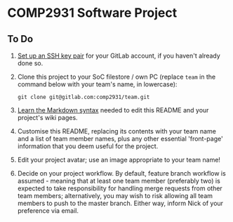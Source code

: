 # COMP2931 Software Project

## To Do

1.  [Set up an SSH key pair](https://gitlab.com/help/ssh/README.md) for
    your GitLab account, if you haven't already done so.

2.  Clone this project to your SoC filestore / own PC (replace `team` in
    the command below with your team's name, in lowercase):

        git clone git@gitlab.com:comp2931/team.git

3.  [Learn the Markdown syntax](https://gitlab.com/help/user/markdown.md)
    needed to edit this README and your project's wiki pages.

4.  Customise this README, replacing its contents with your team name
    and a list of team member names, plus any other essential 'front-page'
    information that you deem useful for the project.

5.  Edit your project avatar; use an image appropriate to your team name!

6.  Decide on your project workflow.  By default, feature branch workflow
    is assumed - meaning that at least one team member (preferably two) is
    expected to take responsibility for handling merge requests from
    other team members; alternatively, you may wish to risk allowing all
    team members to push to the master branch.  Either way, inform Nick
    of your preference via email.
